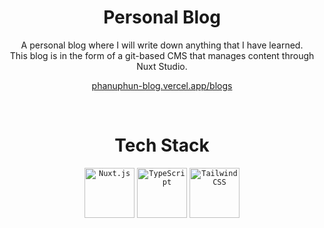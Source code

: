 
<div align="center">
   <h1>
      Personal Blog
   </h1>
   <p>
     A personal blog where I will write down anything that I have learned. <br>
      This blog is in the form of a git-based CMS that manages content through Nuxt Studio.
   </p>
   <p>
      
   </p>
   <p>
      <a href="phanuphun-blog.vercel.app/blogs"> phanuphun-blog.vercel.app/blogs </a>
   </p>
</div>
<br>
 

<div align="center">
      <h1>
         Tech Stack
      </h1>
</div>
<div align="center">
	<code><img width="80" src="https://github.com/marwin1991/profile-technology-icons/assets/136815194/ebd92b15-970a-45b8-8c4c-0ecf69b17cdc" alt="Nuxt.js" title="Nuxt.js"/></code>
	<code><img width="80" src="https://user-images.githubusercontent.com/25181517/183890598-19a0ac2d-e88a-4005-a8df-1ee36782fde1.png" alt="TypeScript" title="TypeScript"/></code>
	<code><img width="80" src="https://user-images.githubusercontent.com/25181517/202896760-337261ed-ee92-4979-84c4-d4b829c7355d.png" alt="Tailwind CSS" title="Tailwind CSS"/></code>
</div>
<br>
<br>
 

